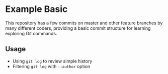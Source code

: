 # Example Basic

This repository has a few commits on master and other feature branches by many different coders, providing a basic commit structure for learning exploring Git commands.

## Usage

- Using `git log` to review simple history
- Filtering `git log` with `--author` option

